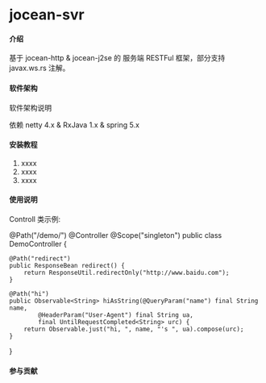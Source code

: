 # jocean-svr

#### 介绍
基于 jocean-http & jocean-j2se 的 服务端 RESTFul 框架，部分支持 javax.ws.rs 注解。

#### 软件架构
软件架构说明

依赖 netty 4.x & RxJava 1.x & spring 5.x

#### 安装教程

1. xxxx
2. xxxx
3. xxxx

#### 使用说明

Controll 类示例:

@Path("/demo/")
@Controller
@Scope("singleton")
public class DemoController {
    
    @Path("redirect")
    public ResponseBean redirect() {
        return ResponseUtil.redirectOnly("http://www.baidu.com");
    }

    @Path("hi")
    public Observable<String> hiAsString(@QueryParam("name") final String name, 
            @HeaderParam("User-Agent") final String ua,
            final UntilRequestCompleted<String> urc) {
        return Observable.just("hi, ", name, "'s ", ua).compose(urc);
    }
}

#### 参与贡献


